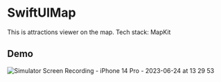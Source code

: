 # SwiftUIMap
This is attractions viewer on the map.
Tech stack: MapKit

## Demo
![Simulator Screen Recording - iPhone 14 Pro - 2023-06-24 at 13 29 53](https://github.com/vadimkononenko/SwiftUIMap/assets/56753621/1c8789de-96eb-4598-8652-1b45d0444c83)
